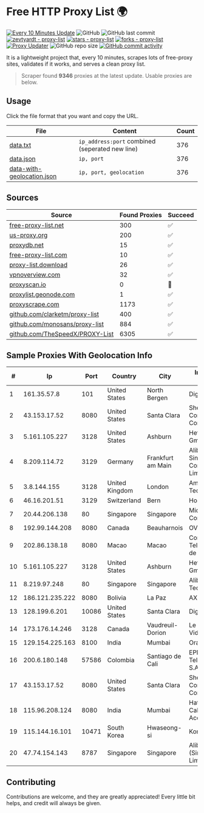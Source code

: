 
# Free HTTP Proxy List 🌍

[![Every 10 Minutes Update](https://github.com/mertguvencli/http-proxy-list/actions/workflows/main.yml/badge.svg?branch=main)](https://github.com/mertguvencli/http-proxy-list/actions/workflows/main.yml)
![GitHub](https://img.shields.io/github/license/mertguvencli/http-proxy-list)
![GitHub last commit](https://img.shields.io/github/last-commit/mertguvencli/http-proxy-list)
[![zevtyardt - proxy-list](https://img.shields.io/static/v1?label=zevtyardt&message=proxy-list&color=blue&logo=github)](https://github.com/zevtyardt/proxy-list "Go to GitHub repo")
[![stars - proxy-list](https://img.shields.io/github/stars/zevtyardt/proxy-list?style=social)](https://github.com/zevtyardt/proxy-list)
[![forks - proxy-list](https://img.shields.io/github/forks/zevtyardt/proxy-list?style=social)](https://github.com/zevtyardt/proxy-list)
[![Proxy Updater](https://github.com/zevtyardt/proxy-list/workflows/Proxy%20Updater/badge.svg)](https://github.com/zevtyardt/proxy-list/actions?query=workflow:"Proxy+Updater")
![GitHub repo size](https://img.shields.io/github/repo-size/zevtyardt/proxy-list)
[![GitHub commit activity](https://img.shields.io/github/commit-activity/m/zevtyardt/proxy-list?logo=commits)](https://github.com/zevtyardt/proxy-list/commits/main)

It is a lightweight project that, every 10 minutes, scrapes lots of free-proxy sites, validates if it works, and serves a clean proxy list.

> Scraper found **9346** proxies at the latest update. Usable proxies are below.

## Usage

Click the file format that you want and copy the URL.

|File|Content|Count|
|----|-------|-----|
|[data.txt](https://raw.githubusercontent.com/mertguvencli/http-proxy-list/main/proxy-list/data.txt)|`ip_address:port` combined (seperated new line)|376|
|[data.json](https://raw.githubusercontent.com/mertguvencli/http-proxy-list/main/proxy-list/data.json)|`ip, port`|376|
|[data-with-geolocation.json](https://raw.githubusercontent.com/mertguvencli/http-proxy-list/main/proxy-list/data-with-geolocation.json)|`ip, port, geolocation`|376|

## Sources

|Source|Found Proxies|Succeed|
|------|-------------|-------|
|[free-proxy-list.net](https://free-proxy-list.net)|300|✅|
|[us-proxy.org](https://www.us-proxy.org)|200|✅|
|[proxydb.net](http://proxydb.net)|15|✅|
|[free-proxy-list.com](https://free-proxy-list.com/?page=&port=&type%5B%5D=http&type%5B%5D=https&up_time=0&search=Search)|10|✅|
|[proxy-list.download](https://www.proxy-list.download/HTTP)|26|✅|
|[vpnoverview.com](https://vpnoverview.com/privacy/anonymous-browsing/free-proxy-servers)|32|✅|
|[proxyscan.io](https://www.proxyscan.io)|0|🚫|
|[proxylist.geonode.com](https://proxylist.geonode.com/api/proxy-list?limit=300&page=1&sort_by=lastChecked&sort_type=desc&protocols=http,https)|1|✅|
|[proxyscrape.com](https://api.proxyscrape.com/v2/?request=displayproxies&protocol=http&timeout=10000&country=all&ssl=all&anonymity=all)|1173|✅|
|[github.com/clarketm/proxy-list](https://raw.githubusercontent.com/clarketm/proxy-list/master/proxy-list-raw.txt)|400|✅|
|[github.com/monosans/proxy-list](https://raw.githubusercontent.com/monosans/proxy-list/main/proxies/http.txt)|884|✅|
|[github.com/TheSpeedX/PROXY-List](https://raw.githubusercontent.com/TheSpeedX/PROXY-List/master/http.txt)|6305|✅|


## Sample Proxies With Geolocation Info

|#|Ip|Port|Country|City|Internet Service Provider|
|-|--|----|-------|----|-------------------------|
|1|161.35.57.8|101|United States|North Bergen|DigitalOcean, LLC|
|2|43.153.17.52|8080|United States|Santa Clara|Shenzhen Tencent Computer Systems Company Limited|
|3|5.161.105.227|3128|United States|Ashburn|Hetzner Online GmbH|
|4|8.209.114.72|3129|Germany|Frankfurt am Main|Alibaba.com Singapore E-Commerce Private Limited|
|5|3.8.144.155|3128|United Kingdom|London|Amazon Technologies Inc.|
|6|46.16.201.51|3129|Switzerland|Bern|Hosteur SA|
|7|20.44.206.138|80|Singapore|Singapore|Microsoft Corporation|
|8|192.99.144.208|8080|Canada|Beauharnois|OVH SAS|
|9|202.86.138.18|8080|Macao|Macao|Companhia de Telecomunicacoes de Macau|
|10|5.161.105.227|3128|United States|Ashburn|Hetzner Online GmbH|
|11|8.219.97.248|80|Singapore|Singapore|Alibaba (US) Technology Co., Ltd.|
|12|186.121.235.222|8080|Bolivia|La Paz|AXS Bolivia S. A.|
|13|128.199.6.201|10086|United States|Santa Clara|DigitalOcean, LLC|
|14|173.176.14.246|3128|Canada|Vaudreuil-Dorion|Le Groupe Videotron Ltee|
|15|129.154.225.163|8100|India|Mumbai|Oracle Corporation|
|16|200.6.180.148|57586|Colombia|Santiago de Cali|EPM Telecomunicaciones S.A. E.S.P.|
|17|43.153.17.52|8080|United States|Santa Clara|Shenzhen Tencent Computer Systems Company Limited|
|18|115.96.208.124|8080|India|Mumbai|Hathway IP over Cable Internet Access|
|19|115.144.16.101|10471|South Korea|Hwaseong-si|Korea Telecom|
|20|47.74.154.143|8787|Singapore|Singapore|Alibaba Cloud (Singapore) Private Limited|



## Contributing

Contributions are welcome, and they are greatly appreciated! Every
little bit helps, and credit will always be given.

